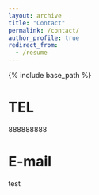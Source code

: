 ```yaml
---
layout: archive
title: "Contact"
permalink: /contact/
author_profile: true
redirect_from:
  - /resume
---
```


{% include base_path %}

# TEL

888888888

# E-mail

test
